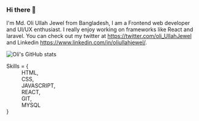 ### Hi there 👋

I'm Md. Oli Ullah Jewel from Bangladesh, I am a Frontend web developer and UI/UX enthusiast. I really enjoy working on frameworks like React and laravel. You can check out my twitter at https://twitter.com/oli_UllahJewel and Linkedin https://www.linkedin.com/in/oliullahjewel/.

![Oli's GitHub stats](https://github-readme-stats.vercel.app/api?username=oliullahjewel96&show_icons=true&theme=dark)

Skills = {<br>
       &nbsp;   &nbsp;   &nbsp;   &nbsp;   &nbsp; HTML,<br>
       &nbsp;   &nbsp;   &nbsp;   &nbsp;   &nbsp; CSS,<br>
       &nbsp;   &nbsp;   &nbsp;   &nbsp;   &nbsp; JAVASCRIPT,<br>
       &nbsp;   &nbsp;   &nbsp;   &nbsp;   &nbsp; REACT,<br>
       &nbsp;   &nbsp;   &nbsp;   &nbsp;   &nbsp; GIT,<br>
       &nbsp;   &nbsp;   &nbsp;   &nbsp;   &nbsp; MYSQL <br>
  }
